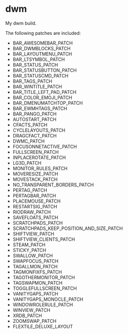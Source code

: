# dwm
My dwm build.

The following patches are included:

 - BAR_AWESOMEBAR_PATCH
 - BAR_DWMBLOCKS_PATCH
 - BAR_LAYOUTMENU_PATCH
 - BAR_LTSYMBOL_PATCH
 - BAR_STATUS_PATCH
 - BAR_STATUSBUTTON_PATCH
 - BAR_STATUSCMD_PATCH
 - BAR_TAGS_PATCH
 - BAR_WINTITLE_PATCH
 - BAR_TITLE_LEFT_PAD_PATCH
 - BAR_COLOR_EMOJI_PATCH
 - BAR_DMENUMATCHTOP_PATCH
 - BAR_EWMHTAGS_PATCH
 - BAR_PANGO_PATCH
 - AUTOSTART_PATCH
 - CFACTS_PATCH
 - CYCLELAYOUTS_PATCH
 - DRAGCFACT_PATCH
 - DWMC_PATCH
 - FOCUSONNETACTIVE_PATCH
 - FULLSCREEN_PATCH
 - INPLACEROTATE_PATCH
 - LG3D_PATCH
 - MONITOR_RULES_PATCH
 - MOVERESIZE_PATCH
 - MOVESTACK_PATCH
 - NO_TRANSPARENT_BORDERS_PATCH
 - PERTAG_PATCH
 - PERTAGBAR_PATCH
 - PLACEMOUSE_PATCH
 - RESTARTSIG_PATCH
 - RIODRAW_PATCH
 - SAVEFLOATS_PATCH
 - SCRATCHPADS_PATCH
 - SCRATCHPADS_KEEP_POSITION_AND_SIZE_PATCH
 - SHIFTVIEW_PATCH
 - SHIFTVIEW_CLIENTS_PATCH
 - STEAM_PATCH
 - STICKY_PATCH
 - SWALLOW_PATCH
 - SWAPFOCUS_PATCH
 - TAGALLMON_PATCH
 - TAGMONFIXFS_PATCH
 - TAGOTHERMONITOR_PATCH
 - TAGSWAPMON_PATCH
 - TOGGLEFULLSCREEN_PATCH
 - VANITYGAPS_PATCH
 - VANITYGAPS_MONOCLE_PATCH
 - WINDOWROLERULE_PATCH
 - WINVIEW_PATCH
 - XRDB_PATCH
 - ZOOMSWAP_PATCH
 - FLEXTILE_DELUXE_LAYOUT

